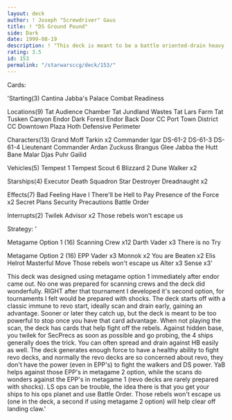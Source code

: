 ```yaml
---
layout: deck
author: ! Joseph "Screwdriver" Gaus
title: ! "DS Ground Pound"
side: Dark
date: 1999-08-19
description: ! "This deck is meant to be a battle oriented-drain heavy deck.	It's slightly different than most decks because there's a prepared 'sideboard' depending on your metagame."
rating: 3.5
id: 153
permalink: "/starwarsccg/deck/153/"
---
```

Cards: 

'Starting(3)
Cantina
Jabba's Palace
Combat Readiness

Locations(9)
Tat  Audience Chamber
Tat  Jundland Wastes
Tat  Lars Farm
Tat  Tusken Canyon
Endor	Dark Forest
Endor	Back Door
CC  Port Town District
CC  Downtown Plaza
Hoth  Defensive Perimeter

Characters(13)
Grand Moff Tarkin x2
Commander Igar
DS-61-2
DS-61-3
DS-61-4
Lieutenant Commander Ardan
Zuckuss
Brangus Glee
Jabba the Hutt
Bane Malar
Djas Puhr
Gailid

Vehicles(5)
Tempest 1
Tempest Scout 6
Blizzard 2
Dune Walker x2

Starships(4)
Executor
Death Squadron Star Destroyer
Dreadnaught x2

Effects(7)
Bad Feeling Have I
There'll be Hell to Pay
Presence of the Force x2
Secret Plans
Security Precautions
Battle Order

Interrupts(2)
Twilek Advisor x2
Those rebels won't escape us

Strategy: '

Metagame Option 1 (16)
Scanning Crew x12
Darth Vader x3
There is no Try

Metagame Option 2 (16)
EPP Vader x3
Monnok x2
You are Beaten x2
Elis Helrot
Masterful Move
Those rebels won't escape us
Alter x3
Sense x3'

This deck was designed using metagame option 1 immediately after endor came out.  No one was prepared for scanning crews and the deck did wonderfully.  RIGHT after that tournament I developed it's second option, for tournaments I felt would be prepared with shocks.	The deck starts off with a classic immune to revo start, ideally scan and drain early, gaining an advantage.  Sooner or later they catch up, but the deck is meant to be too powerful to stop once you have that card advantage.  When not playing the scan, the deck has cards that help fight off the rebels.  Against hidden base, you twilek for SecPrecs as soon as possible and go probing, the 4 ships generally does the trick.  You can often spread and drain against HB easily as well.  The deck generates enough force to have a healthy ability to fight revo decks, and normally the revo decks are so concerned about revo, they don't have the power (even in EPP's) to fight the walkers and DS power.  YaB helps against those EPP's in metagame 2 option, while the scans do wonders against the EPP's in metagame 1 (revo decks are rarely prepared with shocks).  LS ops can be trouble, the idea there is that you get your ships to his ops planet and use Battle Order.  Those rebels won't escape us (one in the deck, a second if using metagame 2 option) will help clear off landing claw.'
